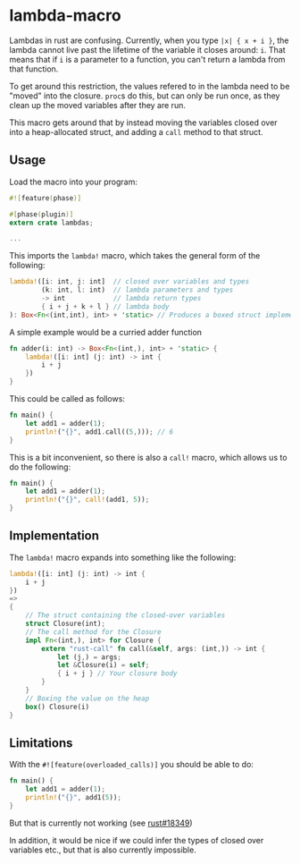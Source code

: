 # lambda-macro

Lambdas in rust are confusing. Currently, when you type `|x| { x + i }`, the lambda cannot live past the lifetime of the variable it closes around: `i`. That means that if `i` is a parameter to a function, you can't return a lambda from that function.

To get around this restriction, the values refered to in the lambda need to be "moved" into the closure. `proc`s do this, but can only be run once, as they clean up the moved variables after they are run.

This macro gets around that by instead moving the variables closed over into a heap-allocated struct, and adding a `call` method to that struct.

## Usage
Load the macro into your program:
```rust
#![feature(phase)]

#[phase(plugin)]
extern crate lambdas;

...
```

This imports the `lambda!` macro, which takes the general form of the following:
```rust
lambda!([i: int, j: int]  // closed over variables and types
        (k: int, l: int)  // lambda parameters and types
        -> int            // lambda return types
        { i + j + k + l } // lambda body
): Box<Fn<(int,int), int> + 'static> // Produces a boxed struct implementing the Fn trait
```

A simple example would be a curried adder function
```rust
fn adder(i: int) -> Box<Fn<(int,), int> + 'static> {
    lambda!([i: int] (j: int) -> int {
        i + j
    })
}
```

This could be called as follows:
```rust
fn main() {
    let add1 = adder(1);
    println!("{}", add1.call((5,))); // 6
}
```

This is a bit inconvenient, so there is also a `call!` macro, which allows us to do the following:
```rust
fn main() {
    let add1 = adder(1);
    println!("{}", call!(add1, 5));
}
```

## Implementation
The `lambda!` macro expands into something like the following:
```rust
lambda!([i: int] (j: int) -> int {
    i + j
})
=>
{
    // The struct containing the closed-over variables
    struct Closure(int);
    // The call method for the Closure
    impl Fn<(int,), int> for Closure {
        extern "rust-call" fn call(&self, args: (int,)) -> int {
            let (j,) = args;
            let &Closure(i) = self;
            { i + j } // Your closure body
        }
    }
    // Boxing the value on the heap
    box() Closure(i)
}
```

## Limitations
With the `#![feature(overloaded_calls)]` you should be able to do:
```rust
fn main() {
    let add1 = adder(1);
    println!("{}", add1(5));
}
```

But that is currently not working (see [rust#18349](https://github.com/rust-lang/rust/issues/18349))

In addition, it would be nice if we could infer the types of closed over variables etc., but that is also currently impossible.
